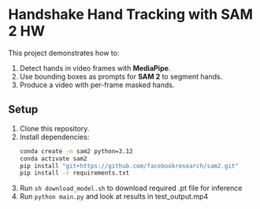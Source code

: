 # Handshake Hand Tracking with SAM 2 HW

This project demonstrates how to:
1. Detect hands in video frames with **MediaPipe**.
2. Use bounding boxes as prompts for **SAM 2** to segment hands.
3. Produce a video with per-frame masked hands.

## Setup

1. Clone this repository.
2. Install dependencies:
   ```bash
   conda create -n sam2 python=3.12
   conda activate sam2
   pip install "git+https://github.com/facebookresearch/sam2.git"
   pip install -r requirements.txt
3. Run ```sh download_model.sh``` to download required .pt file for inference
4. Run ```python main.py``` and look at results in test_output.mp4
